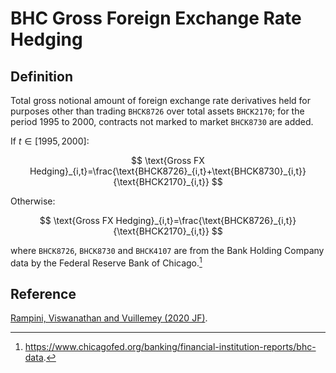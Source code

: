 # BHC Gross Foreign Exchange Rate Hedging

## Definition

Total gross notional amount of foreign exchange rate derivatives held for purposes other than trading `BHCK8726` over total assets `BHCK2170`; for the period 1995 to 2000, contracts not marked to market `BHCK8730` are added.

If $t \in [1995, 2000]$:

$$
\text{Gross FX Hedging}_{i,t}=\frac{\text{BHCK8726}_{i,t}+\text{BHCK8730}_{i,t}}{\text{BHCK2170}_{i,t}}
$$

Otherwise:

$$
\text{Gross FX Hedging}_{i,t}=\frac{\text{BHCK8726}_{i,t}}{\text{BHCK2170}_{i,t}}
$$

where `BHCK8726`, `BHCK8730` and `BHCK4107` are from the Bank Holding Company data by the Federal Reserve Bank of Chicago.[^1] 

[^1]: https://www.chicagofed.org/banking/financial-institution-reports/bhc-data.

## Reference

[Rampini, Viswanathan and Vuillemey (2020 JF)](https://doi.org/10.1111/jofi.12868).